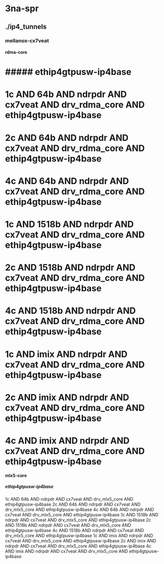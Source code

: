 # 3na-spr
## ./ip4_tunnels
### mellanox-cx7veat
#### rdma-core
# ##### ethip4gtpusw-ip4base
# 1c AND 64b AND ndrpdr AND cx7veat AND drv_rdma_core AND ethip4gtpusw-ip4base
# 2c AND 64b AND ndrpdr AND cx7veat AND drv_rdma_core AND ethip4gtpusw-ip4base
# 4c AND 64b AND ndrpdr AND cx7veat AND drv_rdma_core AND ethip4gtpusw-ip4base
# 1c AND 1518b AND ndrpdr AND cx7veat AND drv_rdma_core AND ethip4gtpusw-ip4base
# 2c AND 1518b AND ndrpdr AND cx7veat AND drv_rdma_core AND ethip4gtpusw-ip4base
# 4c AND 1518b AND ndrpdr AND cx7veat AND drv_rdma_core AND ethip4gtpusw-ip4base
# 1c AND imix AND ndrpdr AND cx7veat AND drv_rdma_core AND ethip4gtpusw-ip4base
# 2c AND imix AND ndrpdr AND cx7veat AND drv_rdma_core AND ethip4gtpusw-ip4base
# 4c AND imix AND ndrpdr AND cx7veat AND drv_rdma_core AND ethip4gtpusw-ip4base
#### mlx5-core
##### ethip4gtpusw-ip4base
1c AND 64b AND ndrpdr AND cx7veat AND drv_mlx5_core AND ethip4gtpusw-ip4base
2c AND 64b AND ndrpdr AND cx7veat AND drv_mlx5_core AND ethip4gtpusw-ip4base
4c AND 64b AND ndrpdr AND cx7veat AND drv_mlx5_core AND ethip4gtpusw-ip4base
1c AND 1518b AND ndrpdr AND cx7veat AND drv_mlx5_core AND ethip4gtpusw-ip4base
2c AND 1518b AND ndrpdr AND cx7veat AND drv_mlx5_core AND ethip4gtpusw-ip4base
4c AND 1518b AND ndrpdr AND cx7veat AND drv_mlx5_core AND ethip4gtpusw-ip4base
1c AND imix AND ndrpdr AND cx7veat AND drv_mlx5_core AND ethip4gtpusw-ip4base
2c AND imix AND ndrpdr AND cx7veat AND drv_mlx5_core AND ethip4gtpusw-ip4base
4c AND imix AND ndrpdr AND cx7veat AND drv_mlx5_core AND ethip4gtpusw-ip4base